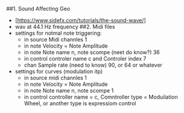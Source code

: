 ##1. Sound Affecting Geo
- [https://www.sidefx.com/tutorials/the-sound-wave/]
- wav at 44.1 Hz frequency
##2. Midi files
- settings for notmal note triggering:
  - in source Midi channles 1
  - in note Velocity = Note Amplitude
  - in note Note name n, note scompe (neet do know?) 36
  - in control controler name c and Controler index 7
  - chan Sample rate (need to know) 90, or 64 or whatever
- settings for curves (modulation itp)
  - in source midi channles 1
  - in note Velocity = Note Amplitude
  - in note Note name n, note scompe 1
  - in control controller name = c, Comntroller type = Moduilation Wheel, or another type is expressiom control
  
